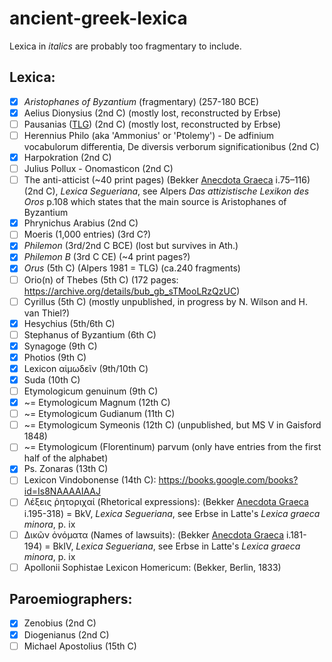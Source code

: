 # ancient-greek-lexica

Lexica in *italics* are probably too fragmentary to include.

## Lexica:
- [X] *Aristophanes of Byzantium* (fragmentary) (257-180 BCE)
- [x] Aelius Dionysius (2nd C) (mostly lost, reconstructed by Erbse)
- [ ] Pausanias ([TLG](http://stephanus.tlg.uci.edu/Iris/inst/browser.jsp#doc=tlg&aid=1569&wid=001&st=0&l=20)) (2nd C) (mostly lost, reconstructed by Erbse)
- [ ] Herennius Philo (aka 'Ammonius' or 'Ptolemy') - De adfinium vocabulorum differentia, De diversis verborum significationibus (2nd C)
- [x] Harpokration (2nd C)
- [ ] Julius Pollux - Onomasticon (2nd C)
- [ ] The anti-atticist (~40 print pages) (Bekker [Anecdota Graeca](https://archive.org/details/anecdotagraeca00bekkgoog) i.75–116) (2nd C), *Lexica Segueriana*, see Alpers *Das attizistische Lexikon des Oros* p.108 which states that the main source is Aristophanes of Byzantium
- [x] Phrynichus Arabius (2nd C)
- [ ] Moeris (1,000 entries) (3rd C?)
- [X] *Philemon* (3rd/2nd C BCE) (lost but survives in Ath.)
- [X] *Philemon B* (3rd C CE) (~4 print pages?)
- [X] *Orus* (5th C) (Alpers 1981 = TLG) (ca.240 fragments)
- [ ] Orio(n) of Thebes (5th C) (172 pages: <https://archive.org/details/bub_gb_sTMooLRzQzUC>)
- [ ] Cyrillus (5th C) (mostly unpublished, in progress by N. Wilson and H. van Thiel?)
- [x] Hesychius (5th/6th C)
- [ ] Stephanus of Byzantium (6th C)
- [x] Synagoge (9th C)
- [x] Photios (9th C)
- [x] Lexicon αἱμωδεῖν (9th/10th C)
- [x] Suda (10th C)
- [ ] Etymologicum genuinum (9th C)
- [x] ~= Etymologicum Magnum (12th C)
- [ ] ~= Etymologicum Gudianum (11th C)
- [ ] ~= Etymologicum Symeonis (12th C) (unpublished, but MS V in Gaisford 1848)
- [ ] ~= Etymologicum (Florentinum) parvum (only have entries from the first half of the alphabet)
- [x] Ps. Zonaras (13th C)
- [ ] Lexicon Vindobonense (14th C): <https://books.google.com/books?id=Is8NAAAAIAAJ>
- [ ] Λέξεις ῥητοριχαί (Rhetorical expressions): (Bekker [Anecdota Graeca](https://archive.org/details/anecdotagraeca00bekkgoog) i.195-318) = BkV, *Lexica Segueriana*, see Erbse in Latte's *Lexica graeca minora*, p. ix
- [ ] Δικῶν ὀνόματα (Names of lawsuits): (Bekker [Anecdota Graeca](https://archive.org/details/anecdotagraeca00bekkgoog) i.181-194) = BkIV, *Lexica Segueriana*, see Erbse in Latte's *Lexica graeca minora*, p. ix
- [ ] Apollonii Sophistae Lexicon Homericum: (Bekker, Berlin, 1833)

## Paroemiographers:
- [x] Zenobius (2nd C)
- [x] Diogenianus (2nd C)
- [ ] Michael Apostolius (15th C)
